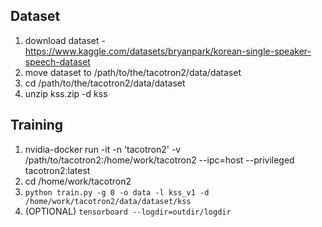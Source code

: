 ## Dataset
1. download dataset - https://www.kaggle.com/datasets/bryanpark/korean-single-speaker-speech-dataset
2. move dataset to /path/to/the/tacotron2/data/dataset
3. cd /path/to/the/tacotron2/data/dataset
4. unzip kss.zip -d kss

## Training
1. nvidia-docker run -it -n 'tacotron2' -v /path/to/tacotron2:/home/work/tacotron2 --ipc=host --privileged tacotron2:latest
2. cd /home/work/tacotron2
3. `python train.py -g 0 -o data -l kss_v1 -d /home/work/tacotron2/data/dataset/kss`
4. (OPTIONAL) `tensorboard --logdir=outdir/logdir`
